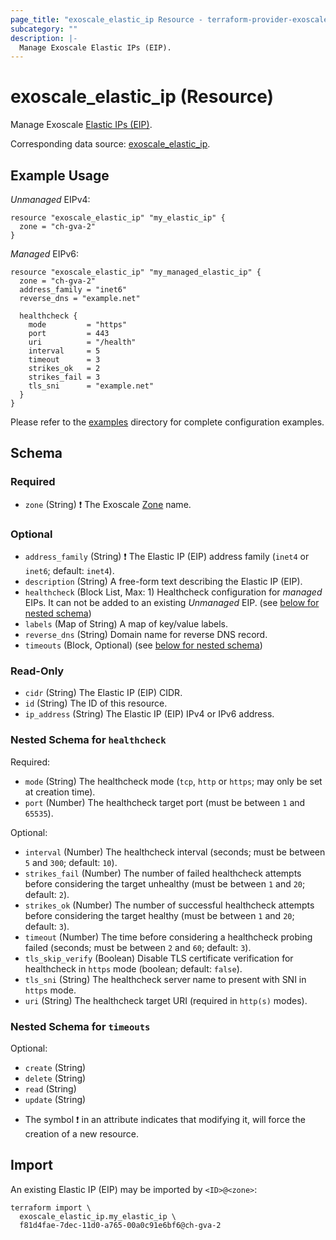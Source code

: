 ```yaml
---
page_title: "exoscale_elastic_ip Resource - terraform-provider-exoscale"
subcategory: ""
description: |-
  Manage Exoscale Elastic IPs (EIP).
---
```


# exoscale_elastic_ip (Resource)

Manage Exoscale [Elastic IPs (EIP)](https://community.exoscale.com/documentation/compute/eip/).

Corresponding data source: [exoscale_elastic_ip](../data-sources/elastic_ip.md).

## Example Usage

*Unmanaged* EIPv4:

```hcl
resource "exoscale_elastic_ip" "my_elastic_ip" {
  zone = "ch-gva-2"
}
```

*Managed* EIPv6:

```hcl
resource "exoscale_elastic_ip" "my_managed_elastic_ip" {
  zone = "ch-gva-2"
  address_family = "inet6"
  reverse_dns = "example.net"

  healthcheck {
    mode         = "https"
    port         = 443
    uri          = "/health"
    interval     = 5
    timeout      = 3
    strikes_ok   = 2
    strikes_fail = 3
    tls_sni      = "example.net"
  }
}
```

Please refer to the [examples](https://github.com/exoscale/terraform-provider-exoscale/tree/master/examples/)
directory for complete configuration examples.

<!-- schema generated by tfplugindocs -->
## Schema

### Required

- `zone` (String) ❗ The Exoscale [Zone](https://www.exoscale.com/datacenters/) name.

### Optional

- `address_family` (String) ❗ The Elastic IP (EIP) address family (`inet4` or `inet6`; default: `inet4`).
- `description` (String) A free-form text describing the Elastic IP (EIP).
- `healthcheck` (Block List, Max: 1) Healthcheck configuration for *managed* EIPs. It can not be added to an existing *Unmanaged* EIP. (see [below for nested schema](#nestedblock--healthcheck))
- `labels` (Map of String) A map of key/value labels.
- `reverse_dns` (String) Domain name for reverse DNS record.
- `timeouts` (Block, Optional) (see [below for nested schema](#nestedblock--timeouts))

### Read-Only

- `cidr` (String) The Elastic IP (EIP) CIDR.
- `id` (String) The ID of this resource.
- `ip_address` (String) The Elastic IP (EIP) IPv4 or IPv6 address.

<a id="nestedblock--healthcheck"></a>
### Nested Schema for `healthcheck`

Required:

- `mode` (String) The healthcheck mode (`tcp`, `http` or `https`; may only be set at creation time).
- `port` (Number) The healthcheck target port (must be between `1` and `65535`).

Optional:

- `interval` (Number) The healthcheck interval (seconds; must be between `5` and `300`; default: `10`).
- `strikes_fail` (Number) The number of failed healthcheck attempts before considering the target unhealthy (must be between `1` and `20`; default: `2`).
- `strikes_ok` (Number) The number of successful healthcheck attempts before considering the target healthy (must be between `1` and `20`; default: `3`).
- `timeout` (Number) The time before considering a healthcheck probing failed (seconds; must be between `2` and `60`; default: `3`).
- `tls_skip_verify` (Boolean) Disable TLS certificate verification for healthcheck in `https` mode (boolean; default: `false`).
- `tls_sni` (String) The healthcheck server name to present with SNI in `https` mode.
- `uri` (String) The healthcheck target URI (required in `http(s)` modes).


<a id="nestedblock--timeouts"></a>
### Nested Schema for `timeouts`

Optional:

- `create` (String)
- `delete` (String)
- `read` (String)
- `update` (String)

* The symbol ❗ in an attribute indicates that modifying it, will force the creation of a new resource.

## Import

An existing Elastic IP (EIP) may be imported by `<ID>@<zone>`:

```shell
terraform import \
  exoscale_elastic_ip.my_elastic_ip \
  f81d4fae-7dec-11d0-a765-00a0c91e6bf6@ch-gva-2
```
